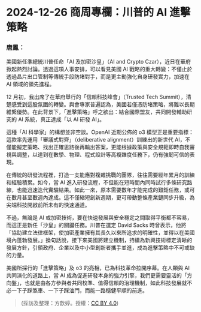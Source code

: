 # 2024-12-26 商周專欄：川普的 AI 進擊策略

### 唐鳳：

美國新任準總統川普任命「AI 及加密沙皇」（AI and Crypto Czar），近日在華府掀起熱烈討論。透過這項人事安排，可以看見美國 AI 戰略的重大轉變：不僅止於透過晶片出口管制等傳統手段防堵對手，而是更主動強化自身研發實力，加速在 AI 領域的領先進程。

12 月初，我出席了在華府舉行的「信賴科技峰會」（Trusted Tech Summit），清楚感受到這股氛圍的轉變。與會專家普遍認為，美國若僅憑防堵策略，將難以長期維繫優勢。在此背景下，「進擊策略」呼之欲出：結合國際盟友，共同開發輔助研究的 AI 系統，真正達成「以 AI 研發 AI」。

這種「AI 科學家」的構想並非空談。OpenAI 近期公佈的 o3 模型正是重要指標：這款率先運用「審議式對齊」（deliberative alignment）訓練出的新世代 AI，不僅能擬定策略、找出正確思路後再輸出答案，更能根據政策與安全規範即時自我審視與調整，以達到在數學、物理、程式設計等高複雜度任務下，仍有強韌可信的表現。

在傳統的研發流程裡，打造一支能應對複雜挑戰的團隊，往往需要經年累月的訓練和經驗積累。如今，當 AI 進入研發流程，不但能在短時間內同時試行多條研究路線，也能迅速迭代實驗結果。如此一來，原本需要數年才能完成的艱鉅任務，或可在數月甚至數週內達成。這不僅縮短創新週期，更可帶動整條產業鏈同步升級，為尖端科技開啟前所未有的快速通道。

不過，無論是 AI 或加密技術，要在快速發展與安全穩定之間取得平衡都不容易，而這正是新任「沙皇」的關鍵任務。川普在選定 David Sacks 時曾表示，他將「協助建立法律框架，使加密產業擁有其長久以來所追求的明確性，並得以在美國境內蓬勃發展。」換句話說，接下來美國將建立機制，持續為新興技術標定清晰的發展方針，引領政府、企業以及中小型創新者攜手並進，成為進擊策略中不可或缺的力量。

美國所採行的「進擊策略」及 o3 的亮相，已為科技革命拉開序幕。在人類與 AI 共同演化的道路上，當 AI 成為促進研發本身的強力引擎，我們更需要靈活的「方向盤」，也就是由各方參與者共同校準、值得信賴的治理機制，如此科技發展就不必一下子踩煞車、一下子踩油門，而能一路穩健平順的前進。

> (採訪及整理：方歆婷。授權：[CC BY 4.0](https://creativecommons.org/licenses/by/4.0/deed.zh-hant))

